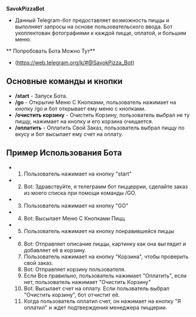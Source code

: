**SavokPizzaBot**
- Данный Telegram-бот предоставляет возможность пиццы и выполняет запросы на основе пользовательского ввода. Бот укоплектован фотографиями к каждой пицце, оплатой, и большим меню.

** Попробовать Бота Можно Тут**
- (https://web.telegram.org/k/#@SavokPizza_Bot)

##  Основные команды и кнопки

- **/start** - Запуск Бота.
- **/go** - Открытие Меню С Кнопками, пользователь нажимает на кнопку /go и бот открывает ему меню с кнопками.
- **/очистить корзину** - Очистить Корзину, пользователь выбрал не ту пиццу, нажимает на кнопку и его корзина очищается.
- **/оплатить** - Оплатить Свой Заказ, пользователь выбрал пиццу по вкусу и бот высылает ему счет на оплату.

## Пример Использования Бота
- 1. Пользователь нажимает на кнопку "start"
- 2. Bot: Здравствуйте, я телеграмм бот пиццеррии, сделайте заказ из моего списка при помощи команды /GO.
- 3. Пользователь нажимает на кнопку "GO"
- 4. Bot: Высылает Меню С Кнопками Пицц
- 5. Пользователь нажимает на кнопку понравившейся пиццы
- 6. Bot: Отправляет описание пиццы, картинку как она выглядит и добавляет её в корзину.
  7. Пользователь нажимает на кнопку "Корзина", чтобы проверить свой заказ.
  8. Bot: Отправляет корзину пользователя.
  9. Если Все правильно, пользователь нажимает "Оплатить", если нет, пользователь нажимает "Очистить Корзину"
  10. Bot: Высылает счет на оплату. Если пользватель выбрал "Очистить корзину", бот отчистит её.
  11. Когда пользователь оплатил счет, он нажимает на кнопку "Я оплатил" и ждет подтверждения менеджера пиццерии.

